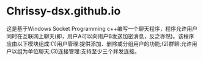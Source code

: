 # Chrissy-dsx.github.io
这是基于Windows Socket Programming c++编写一个聊天程序，程序允许用户同时在互联网上聊天(即，用户A可以向用户B发送加密消息，反之亦然)。该程序应由以下模块组成:(1)用户管理:提供添加、删除或分组用户的功能;(2)群聊:允许用户以组为单位聊天;(3)连接管理:支持至少三个并发连接。
